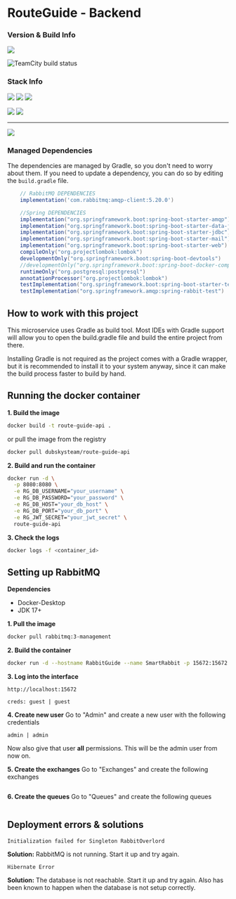 
# RouteGuide - Backend

### Version & Build Info

![](https://img.shields.io/badge/Current%20Version-1.1.0-green?style=for-the-badge&logo=git)

![TeamCity build status](http://94.16.31.72:8111/app/rest/builds/buildType:id:RouteGuide_BuildApi,branch:name:dev/statusIcon.svg)

### Stack Info

![](https://img.shields.io/badge/Java%20SDK-17%20LTS-orange?style=for-the-badge&logo=java)
![](https://img.shields.io/badge/Jakarta%20EE-9.1.0-green?style=for-the-badge&logo=Jakarta)
![](https://img.shields.io/badge/Spring%20-6.1-green?style=for-the-badge&logo=Spring)

![](https://img.shields.io/badge/Gradle-8.7-blue?style=for-the-badge&logo=gradle)
![](https://img.shields.io/badge/PostgreSQL-16-blue?style=for-the-badge&logo=postgresql)

___
[![](https://img.shields.io/badge/Download-Latest-blue?style=for-the-badge&logo=)](https://github.com/BTBlueTiger/RouteGuide/releases)

### Managed Dependencies

The dependencies are managed by Gradle, so you don't need to worry about them. If you need to update a dependency, you can do so by editing the `build.gradle` file.

```groovy  
    // RabbitMQ DEPENDENCIES
    implementation('com.rabbitmq:amqp-client:5.20.0')

    //Spring DEPENDENCIES
    implementation("org.springframework.boot:spring-boot-starter-amqp")
    implementation("org.springframework.boot:spring-boot-starter-data-jpa")
    implementation("org.springframework.boot:spring-boot-starter-jdbc")
    implementation("org.springframework.boot:spring-boot-starter-mail")
    implementation("org.springframework.boot:spring-boot-starter-web")
    compileOnly("org.projectlombok:lombok")
    developmentOnly("org.springframework.boot:spring-boot-devtools")
    //developmentOnly("org.springframework.boot:spring-boot-docker-compose")
    runtimeOnly("org.postgresql:postgresql")
    annotationProcessor("org.projectlombok:lombok")
    testImplementation("org.springframework.boot:spring-boot-starter-test")
    testImplementation("org.springframework.amqp:spring-rabbit-test")
```

## How to work with this project

This microservice uses Gradle as build tool. Most IDEs with Gradle support will allow you to open the build.gradle file and build the entire project from there.

Installing Gradle is not required as the project comes with a Gradle wrapper, but it is recommended to install it to your system anyway, since it can make the build process faster to build by hand.

## Running the docker container
**1. Build the image**
```bash
docker build -t route-guide-api .
```

or pull the image from the registry
```bash
docker pull dubskysteam/route-guide-api
```

**2. Build and run the container**
```bash
docker run -d \
  -p 8080:8080 \
  -e RG_DB_USERNAME="your_username" \
  -e RG_DB_PASSWORD="your_password" \
  -e RG_DB_HOST="your_db_host" \
  -e RG_DB_PORT="your_db_port" \
  -e RG_JWT_SECRET="your_jwt_secret" \
  route-guide-api
```

**3. Check the logs**
```bash
docker logs -f <container_id>
```

## Setting up RabbitMQ

**Dependencies**
* Docker-Desktop
* JDK 17+

**1. Pull the image**
```bash
docker pull rabbitmq:3-management
```

**2. Build the container**
````bash
docker run -d --hostname RabbitGuide --name SmartRabbit -p 15672:15672 -p 5672:5672 rabbitmq:3-management
````

**3. Log into the interface**
````
http://localhost:15672

creds: guest | guest
````

**4. Create new user**
Go to "Admin" and create a new user with the following credentials
````
admin | admin
````
Now also give that user **all** permissions. This will be the admin user from now on.

**5. Create the exchanges**
Go to "Exchanges" and create the following exchanges
````
````

**6. Create the queues**
Go to "Queues" and create the following queues
````
````

## Deployment errors & solutions

````
Initialization failed for Singleton RabbitOverlord
````
**Solution:** RabbitMQ is not running. Start it up and try again.
````
Hibernate Error
````
**Solution:** The database is not reachable. Start it up and try again.
Also has been known to happen when the database is not setup correctly.
